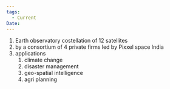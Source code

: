 ```yaml
---
tags:
  - Current
Date:
---
```

1. Earth observatory costellation of 12 satellites
2. by a consortium of 4 private firms led by Pixxel space India
3. applications
	1. climate change
	2. disaster management
	3. geo-spatial intelligence
	4. agri planning